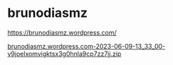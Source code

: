 # brunodiasmz
https://brunodiasmz.wordpress.com/

[brunodiasmz.wordpress.com-2023-06-09-13_33_00-v9joelxomvigktsx3g0hnla9cp7zz7jj.zip](https://github.com/brunodiasmoz/brunodiasmz/files/11706745/brunodiasmz.wordpress.com-2023-06-09-13_33_00-v9joelxomvigktsx3g0hnla9cp7zz7jj.zip)
